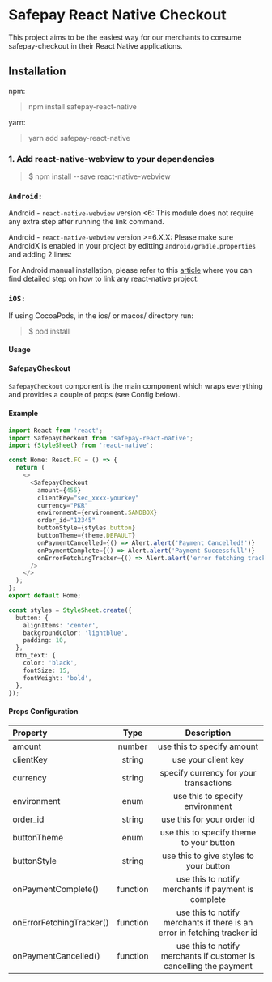 # Safepay React Native Checkout

This project aims to be the easiest way for our merchants to consume safepay-checkout in their React Native applications.

## Installation

npm:
>npm install safepay-react-native

yarn:
>yarn add safepay-react-native

### 1. Add react-native-webview to your dependencies

> $ npm install --save react-native-webview

### `Android:`

Android - `react-native-webview` version <6: This module does not require any extra step after running the link command.

Android - `react-native-webview` version >=6.X.X: Please make sure AndroidX is enabled in your project by editting `android/gradle.properties` and adding 2 lines:

For Android manual installation, please refer to this [article](https://engineering.brigad.co/demystifying-react-native-modules-linking-964399ec731b) where you can find detailed step on how to link any react-native project.

### `iOS:`

If using CocoaPods, in the ios/ or macos/ directory run:
> $ pod install

#### Usage

#### SafepayCheckout

`SafepayCheckout` component is the main component which wraps everything and provides a couple of props (see Config below).

#### Example

``` ts
import React from 'react';
import SafepayCheckout from 'safepay-react-native';
import {StyleSheet} from 'react-native';

const Home: React.FC = () => {
  return (
    <>
      <SafepayCheckout
        amount={455}
        clientKey="sec_xxxx-yourkey"
        currency="PKR"
        environment={environment.SANDBOX}
        order_id="12345"
        buttonStyle={styles.button}
        buttonTheme={theme.DEFAULT}
        onPaymentCancelled={() => Alert.alert('Payment Cancelled!')}
        onPaymentComplete={() => Alert.alert('Payment Successfull')}
        onErrorFetchingTracker={() => Alert.alert('error fetching tracker id')}
      />
    </>
  );
};
export default Home;

const styles = StyleSheet.create({
  button: {
    alignItems: 'center',
    backgroundColor: 'lightblue',
    padding: 10,
  },
  btn_text: {
    color: 'black',
    fontSize: 15,
    fontWeight: 'bold',
  },
});
```

#### Props Configuration

| Property | Type | Description |
| :---         |     :---:      |          :---: |
| amount       | number         | use this to specify amount    |
| clientKey     | string       | use your client key      |
| currency     | string       | specify currency for your transactions |
| environment     | enum | use this to specify environment  |
| order_id     | string       | use this for your order id  |
| buttonTheme     | enum       | use this to specify theme to your button|
| buttonStyle     | string      | use this to give styles to your button|
| onPaymentComplete() | function | use this to notify merchants if payment is complete |
| onErrorFetchingTracker() | function | use this to notify merchants if there is an error in fetching tracker id|
| onPaymentCancelled() | function | use this to notify merchants if customer is cancelling the payment|
